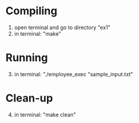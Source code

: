 # Compiling
1. open terminal and go to directory "ex1"
2. in terminal: "make"

# Running
3. in terminal: "./employee_exec "sample_input.txt"

# Clean-up
4. in terminal: "make clean"